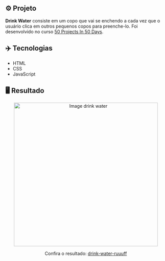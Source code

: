 ## ⚙️ Projeto
**Drink Water** consiste em um copo que vai se enchendo a cada vez que o usuário clica em outros pequenos copos para preenche-lo. Foi desenvolvido no curso <a href="https://www.udemy.com/share/103Pv2AEcYdFxQQXUH">50 Projects In 50 Days</a>.

## ✈️ Tecnologias
- HTML
- CSS
- JavaScript

## 🖥️ Resultado
<div align="center">
  <img alt="Image drink water" src="https://i.imgur.com/NTFeDcU.png" width="450px">
  <p>Confira o resultado: <a href="https://drink-water-ruuuff.netlify.app">drink-water-ruuuff</a></p>
</div>